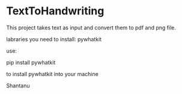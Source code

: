# TextToHandwriting


This project takes text as input and convert them to pdf and png file.

labraries you need to install:
 pywhatkit
 
  use: 

 pip install pywhatkit
 
 to install pywhatkit into your machine



Shantanu
